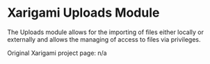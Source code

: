 # Xarigami Uploads Module

The Uploads module allows for the importing of files either locally or externally
and allows the managing of access to files via privileges.

Original Xarigami project page: n/a
